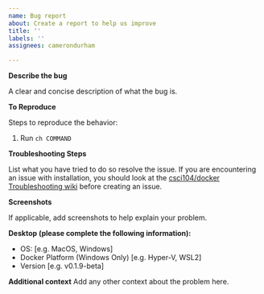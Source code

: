 ```yaml
---
name: Bug report
about: Create a report to help us improve
title: ''
labels: ''
assignees: camerondurham

---
```


**Describe the bug**

A clear and concise description of what the bug is.

**To Reproduce**

Steps to reproduce the behavior:

1. Run `ch COMMAND`

**Troubleshooting Steps**

List what you have tried to do so resolve the issue.
If you are encountering an issue with installation, you should look at the
[csci104/docker Troubleshooting wiki](https://github.com/csci104/docker/wiki/Troubleshooting) 
before creating an issue.

**Screenshots**

If applicable, add screenshots to help explain your problem.

**Desktop (please complete the following information):**
- OS: [e.g. MacOS, Windows]
- Docker Platform (Windows Only) [e.g. Hyper-V, WSL2]
- Version [e.g. v0.1.9-beta]

**Additional context**
Add any other context about the problem here.
